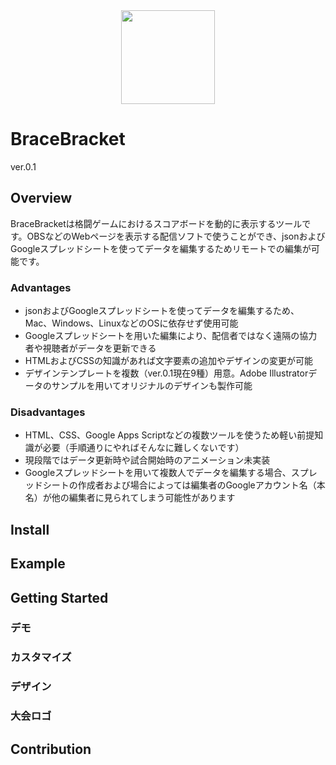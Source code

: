 <img src="https://wolphtype.com/img/materials/bracebracket.png" style="width:150px;height:auto;margin-left: auto;margin-right: auto;display: block;">

# BraceBracket

ver.0.1

## Overview
BraceBracketは格闘ゲームにおけるスコアボードを動的に表示するツールです。OBSなどのWebページを表示する配信ソフトで使うことができ、jsonおよびGoogleスプレッドシートを使ってデータを編集するためリモートでの編集が可能です。

### Advantages
- jsonおよびGoogleスプレッドシートを使ってデータを編集するため、Mac、Windows、LinuxなどのOSに依存せず使用可能
- Googleスプレッドシートを用いた編集により、配信者ではなく遠隔の協力者や視聴者がデータを更新できる
- HTMLおよびCSSの知識があれば文字要素の追加やデザインの変更が可能
- デザインテンプレートを複数（ver.0.1現在9種）用意。Adobe Illustratorデータのサンプルを用いてオリジナルのデザインも製作可能

### Disadvantages
- HTML、CSS、Google Apps Scriptなどの複数ツールを使うため軽い前提知識が必要（手順通りにやればそんなに難しくないです）
- 現段階ではデータ更新時や試合開始時のアニメーション未実装
- Googleスプレッドシートを用いて複数人でデータを編集する場合、スプレッドシートの作成者および場合によっては編集者のGoogleアカウント名（本名）が他の編集者に見られてしまう可能性があります

## Install

## Example

## Getting Started

### デモ

### カスタマイズ

### デザイン

### 大会ロゴ

## Contribution